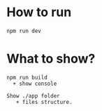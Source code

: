 # How to run

```
npm run dev
```

# What to show?

```
npm run build
  + show console

Show ./app folder
   + files structure.
```

